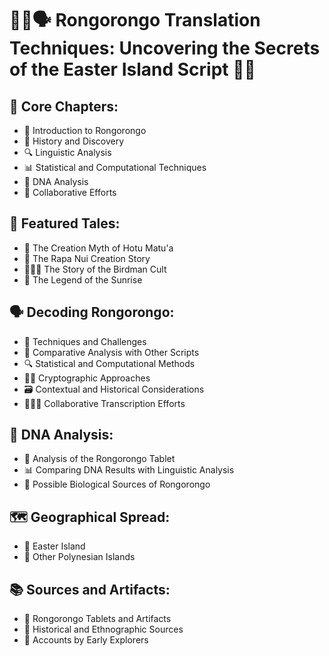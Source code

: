 # 🌴📜🗣️ Rongorongo Translation Techniques: Uncovering the Secrets of the Easter Island Script 🧬🤝

## 🔑 Core Chapters:
- 🗿 Introduction to Rongorongo
- 📜 History and Discovery
- 🔍 Linguistic Analysis
- 📊 Statistical and Computational Techniques
- 🧬 DNA Analysis
- 🤝 Collaborative Efforts

## 🌟 Featured Tales:
- 📖 The Creation Myth of Hotu Matu'a
- 🗿 The Rapa Nui Creation Story
- 🧑‍🤝‍🧑 The Story of the Birdman Cult
- 🌅 The Legend of the Sunrise

## 🗣️ Decoding Rongorongo:
- 🤔 Techniques and Challenges
- 📜 Comparative Analysis with Other Scripts
- 🔍 Statistical and Computational Methods
- 🕵️‍♂️ Cryptographic Approaches
- 🗃️ Contextual and Historical Considerations
- 🧑‍🤝‍🧑 Collaborative Transcription Efforts

## 🧬 DNA Analysis:
- 🔬 Analysis of the Rongorongo Tablet
- 📊 Comparing DNA Results with Linguistic Analysis
- 🦠 Possible Biological Sources of Rongorongo

## 🗺️ Geographical Spread:
- 🌴 Easter Island
- 🗾 Other Polynesian Islands

## 📚 Sources and Artifacts:
- 🗿 Rongorongo Tablets and Artifacts
- 📜 Historical and Ethnographic Sources
- 📖 Accounts by Early Explorers
